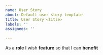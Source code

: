 ```yaml
---
name: User Story
about: Default user story template
title: User Story <title>
labels: ''
assignees: ''

---
```


As a **role** I wish **feature** so that I can **benefit**
